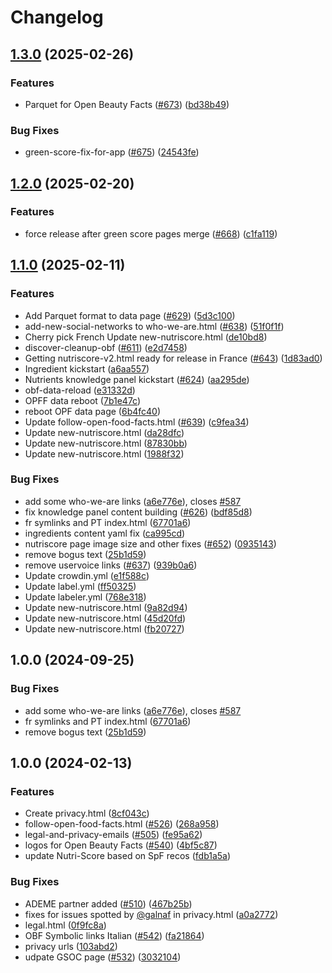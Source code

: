 # Changelog

## [1.3.0](https://github.com/openfoodfacts/openfoodfacts-web/compare/v1.2.0...v1.3.0) (2025-02-26)


### Features

* Parquet for Open Beauty Facts ([#673](https://github.com/openfoodfacts/openfoodfacts-web/issues/673)) ([bd38b49](https://github.com/openfoodfacts/openfoodfacts-web/commit/bd38b49d079a69c29b2949543ec8f66d3c64cc7c))


### Bug Fixes

* green-score-fix-for-app ([#675](https://github.com/openfoodfacts/openfoodfacts-web/issues/675)) ([24543fe](https://github.com/openfoodfacts/openfoodfacts-web/commit/24543fe41b6c943a3fbfc321cd158a03e9c7deac))

## [1.2.0](https://github.com/openfoodfacts/openfoodfacts-web/compare/v1.1.0...v1.2.0) (2025-02-20)


### Features

* force release after green score pages merge ([#668](https://github.com/openfoodfacts/openfoodfacts-web/issues/668)) ([c1fa119](https://github.com/openfoodfacts/openfoodfacts-web/commit/c1fa119eced0481f84da478578d7845beeb3b002))

## [1.1.0](https://github.com/openfoodfacts/openfoodfacts-web/compare/v1.0.0...v1.1.0) (2025-02-11)


### Features

* Add Parquet format to data page ([#629](https://github.com/openfoodfacts/openfoodfacts-web/issues/629)) ([5d3c100](https://github.com/openfoodfacts/openfoodfacts-web/commit/5d3c10004ab0827b76492778abb29c0a79384578))
* add-new-social-networks to who-we-are.html ([#638](https://github.com/openfoodfacts/openfoodfacts-web/issues/638)) ([51f0f1f](https://github.com/openfoodfacts/openfoodfacts-web/commit/51f0f1fca654e82fb347f019f4608ed1e4947d7c))
* Cherry pick French Update new-nutriscore.html ([de10bd8](https://github.com/openfoodfacts/openfoodfacts-web/commit/de10bd8f99177cd1d6acdc827cc5c389fa9f2867))
* discover-cleanup-obf ([#611](https://github.com/openfoodfacts/openfoodfacts-web/issues/611)) ([e2d7458](https://github.com/openfoodfacts/openfoodfacts-web/commit/e2d745892ffb64d7d927c9206909fe5c4b865d15))
* Getting nutriscore-v2.html ready for release in France ([#643](https://github.com/openfoodfacts/openfoodfacts-web/issues/643)) ([1d83ad0](https://github.com/openfoodfacts/openfoodfacts-web/commit/1d83ad03ca513794a97254cffa04d2b5facfca28))
* Ingredient kickstart ([a6aa557](https://github.com/openfoodfacts/openfoodfacts-web/commit/a6aa5578b002b1678fdd9456f069d1c656be9873))
* Nutrients knowledge panel kickstart ([#624](https://github.com/openfoodfacts/openfoodfacts-web/issues/624)) ([aa295de](https://github.com/openfoodfacts/openfoodfacts-web/commit/aa295decdb1f850037109d75c6e2a005a9d4286c))
* obf-data-reload ([e31332d](https://github.com/openfoodfacts/openfoodfacts-web/commit/e31332d7a529dfd1f3af0122f0c5f0749d54f28d))
* OPFF data reboot ([7b1e47c](https://github.com/openfoodfacts/openfoodfacts-web/commit/7b1e47c46a788c224e49ed6a3e1f9d61be2f59fd))
* reboot OPF data page ([6b4fc40](https://github.com/openfoodfacts/openfoodfacts-web/commit/6b4fc4044cc401ec7eb409cf2ddf285620d62479))
* Update follow-open-food-facts.html ([#639](https://github.com/openfoodfacts/openfoodfacts-web/issues/639)) ([c9fea34](https://github.com/openfoodfacts/openfoodfacts-web/commit/c9fea345e304a1604ff71b45c0d20199801edd45))
* Update new-nutriscore.html ([da28dfc](https://github.com/openfoodfacts/openfoodfacts-web/commit/da28dfcb9d1d984b59306b978217090bd51411ca))
* Update new-nutriscore.html ([87830bb](https://github.com/openfoodfacts/openfoodfacts-web/commit/87830bb9f984d8c3239564e51c68244b8a64cd3f))
* Update new-nutriscore.html ([1988f32](https://github.com/openfoodfacts/openfoodfacts-web/commit/1988f324dd0548d3282e436a243b8c3384e5f6ae))


### Bug Fixes

* add some who-we-are links ([a6e776e](https://github.com/openfoodfacts/openfoodfacts-web/commit/a6e776e9db7a6c22564088ac99ded67b363ebfb7)), closes [#587](https://github.com/openfoodfacts/openfoodfacts-web/issues/587)
* fix knowledge panel content building ([#626](https://github.com/openfoodfacts/openfoodfacts-web/issues/626)) ([bdf85d8](https://github.com/openfoodfacts/openfoodfacts-web/commit/bdf85d84d064d02e42c7513e5a2e09a126061014))
* fr symlinks and PT index.html ([67701a6](https://github.com/openfoodfacts/openfoodfacts-web/commit/67701a694058f1afeb0c6737060b670825c2e1df))
* ingredients content yaml fix ([ca995cd](https://github.com/openfoodfacts/openfoodfacts-web/commit/ca995cd38f2a30012cbdd85fab7cb530edb4ef1c))
* nutriscore page image size and other fixes ([#652](https://github.com/openfoodfacts/openfoodfacts-web/issues/652)) ([0935143](https://github.com/openfoodfacts/openfoodfacts-web/commit/0935143865716704b1abb84a1070fcfe2eae7140))
* remove bogus text ([25b1d59](https://github.com/openfoodfacts/openfoodfacts-web/commit/25b1d598ec397ab0ac44d83267e573103cd5cb94))
* remove uservoice links ([#637](https://github.com/openfoodfacts/openfoodfacts-web/issues/637)) ([939b0a6](https://github.com/openfoodfacts/openfoodfacts-web/commit/939b0a63ff06b97d0f34de71ced8ef417d7f05ba))
* Update crowdin.yml ([e1f588c](https://github.com/openfoodfacts/openfoodfacts-web/commit/e1f588c2820db343e20505fd4633db9a74049c43))
* Update label.yml ([ff50325](https://github.com/openfoodfacts/openfoodfacts-web/commit/ff503250fec2d705d69ea409472612670a1fc902))
* Update labeler.yml ([768e318](https://github.com/openfoodfacts/openfoodfacts-web/commit/768e3183be016e1e27904b985b5c1027ae64739b))
* Update new-nutriscore.html ([9a82d94](https://github.com/openfoodfacts/openfoodfacts-web/commit/9a82d942b14f74bee5b5daa2d1bf4d04d982bd06))
* Update new-nutriscore.html ([45d20fd](https://github.com/openfoodfacts/openfoodfacts-web/commit/45d20fdc8b3674645054a3c95a218f933f1d5ae3))
* Update new-nutriscore.html ([fb20727](https://github.com/openfoodfacts/openfoodfacts-web/commit/fb207276a48119667daefa38967311b7c12fe27d))

## 1.0.0 (2024-09-25)


### Bug Fixes

* add some who-we-are links ([a6e776e](https://github.com/openfoodfacts/openfoodfacts-web/commit/a6e776e9db7a6c22564088ac99ded67b363ebfb7)), closes [#587](https://github.com/openfoodfacts/openfoodfacts-web/issues/587)
* fr symlinks and PT index.html ([67701a6](https://github.com/openfoodfacts/openfoodfacts-web/commit/67701a694058f1afeb0c6737060b670825c2e1df))
* remove bogus text ([25b1d59](https://github.com/openfoodfacts/openfoodfacts-web/commit/25b1d598ec397ab0ac44d83267e573103cd5cb94))

## 1.0.0 (2024-02-13)


### Features

* Create privacy.html ([8cf043c](https://github.com/openfoodfacts/openfoodfacts-web/commit/8cf043cc0c056b87d728f42aa45aed639d451350))
* follow-open-food-facts.html ([#526](https://github.com/openfoodfacts/openfoodfacts-web/issues/526)) ([268a958](https://github.com/openfoodfacts/openfoodfacts-web/commit/268a95823453cd807d8eb6c09488c565cd44c740))
* legal-and-privacy-emails ([#505](https://github.com/openfoodfacts/openfoodfacts-web/issues/505)) ([fe95a62](https://github.com/openfoodfacts/openfoodfacts-web/commit/fe95a62510dac87c042b2498525079c921345ee8))
* logos for Open Beauty Facts ([#540](https://github.com/openfoodfacts/openfoodfacts-web/issues/540)) ([4bf5c87](https://github.com/openfoodfacts/openfoodfacts-web/commit/4bf5c876f1bed47a5511c191a4ee9e35cbb7cb52))
* update Nutri-Score based on SpF recos ([fdb1a5a](https://github.com/openfoodfacts/openfoodfacts-web/commit/fdb1a5ad3ad1b123ca7acc4d75990d97a44fd025))


### Bug Fixes

* ADEME partner added ([#510](https://github.com/openfoodfacts/openfoodfacts-web/issues/510)) ([467b25b](https://github.com/openfoodfacts/openfoodfacts-web/commit/467b25ba79eb4c592d8c6a537a1217ccd2f050be))
* fixes for issues spotted by [@galnaf](https://github.com/galnaf) in privacy.html ([a0a2772](https://github.com/openfoodfacts/openfoodfacts-web/commit/a0a2772b8842bfc9365db0ce311b2475f4ffa3e1))
* legal.html ([0f9fc8a](https://github.com/openfoodfacts/openfoodfacts-web/commit/0f9fc8a952226292049944fa6434a07a606ccd93))
* OBF Symbolic links Italian ([#542](https://github.com/openfoodfacts/openfoodfacts-web/issues/542)) ([fa21864](https://github.com/openfoodfacts/openfoodfacts-web/commit/fa2186438489bd9a85e6abfd6cab918666507e94))
* privacy urls ([103abd2](https://github.com/openfoodfacts/openfoodfacts-web/commit/103abd2475f74f8c5c0ff0d1925f4e0eac6df5fa))
* udpate GSOC page ([#532](https://github.com/openfoodfacts/openfoodfacts-web/issues/532)) ([3032104](https://github.com/openfoodfacts/openfoodfacts-web/commit/3032104c787681985ed33198757e287c54a89671))
